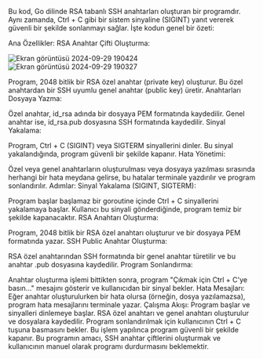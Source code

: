 Bu kod, Go dilinde RSA tabanlı SSH anahtarları oluşturan bir programdır. Aynı zamanda, Ctrl + C gibi bir sistem sinyaline (SIGINT) yanıt vererek güvenli bir şekilde sonlanmayı sağlar. İşte kodun genel bir özeti:

Ana Özellikler:
RSA Anahtar Çifti Oluşturma:

![Ekran görüntüsü 2024-09-29 190424](https://github.com/user-attachments/assets/9d4c3b1e-1148-4d52-becc-7ec65b83d941)
![Ekran görüntüsü 2024-09-29 190327](https://github.com/user-attachments/assets/2b6f3eab-2a71-4626-b294-6492b4f53f92)



Program, 2048 bitlik bir RSA özel anahtar (private key) oluşturur.
Bu özel anahtardan bir SSH uyumlu genel anahtar (public key) üretir.
Anahtarları Dosyaya Yazma:

Özel anahtar, id_rsa adında bir dosyaya PEM formatında kaydedilir.
Genel anahtar ise, id_rsa.pub dosyasına SSH formatında kaydedilir.
Sinyal Yakalama:

Program, Ctrl + C (SIGINT) veya SIGTERM sinyallerini dinler.
Bu sinyal yakalandığında, program güvenli bir şekilde kapanır.
Hata Yönetimi:

Özel veya genel anahtarların oluşturulması veya dosyaya yazılması sırasında herhangi bir hata meydana gelirse, bu hatalar terminale yazdırılır ve program sonlandırılır.
Adımlar:
Sinyal Yakalama (SIGINT, SIGTERM):

Program başlar başlamaz bir goroutine içinde Ctrl + C sinyallerini yakalamaya başlar. Kullanıcı bu sinyali gönderdiğinde, program temiz bir şekilde kapanacaktır.
RSA Anahtarı Oluşturma:

Program, 2048 bitlik bir RSA özel anahtarı oluşturur ve bir dosyaya PEM formatında yazar.
SSH Public Anahtar Oluşturma:

RSA özel anahtarından SSH formatında bir genel anahtar türetilir ve bu anahtar .pub dosyasına kaydedilir.
Program Sonlandırma:

Anahtar oluşturma işlemi bittikten sonra, program "Çıkmak için Ctrl + C'ye basın..." mesajını gösterir ve kullanıcıdan bir sinyal bekler.
Hata Mesajları:
Eğer anahtar oluşturulurken bir hata olursa (örneğin, dosya yazılamazsa), program hata mesajlarını terminale yazar.
Çalışma Akışı:
Program başlar ve sinyalleri dinlemeye başlar.
RSA özel anahtarı ve genel anahtarı oluşturulur ve dosyalara kaydedilir.
Program sonlandırılmak için kullanıcının Ctrl + C tuşuna basmasını bekler. Bu işlem yapılınca program güvenli bir şekilde kapanır.
Bu programın amacı, SSH anahtar çiftlerini oluşturmak ve kullanıcının manuel olarak programı durdurmasını beklemektir.
